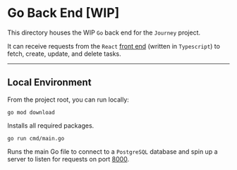 # **Go Back End** [WIP]

This directory houses the WIP `Go` back end for the `Journey` project. 

It can receive requests from the `React` [front end](https://github.com/Ngdustry/golang-journey-ui) (written in `Typescript`) to fetch, create, update, and delete tasks.

---

## Local Environment

From the project root, you can run locally:

```
go mod download
```

Installs all required packages.

```
go run cmd/main.go
```

Runs the main Go file to connect to a `PostgreSQL` database and spin up a server to listen for requests on port [8000](http://localhost:8000).<br> 
